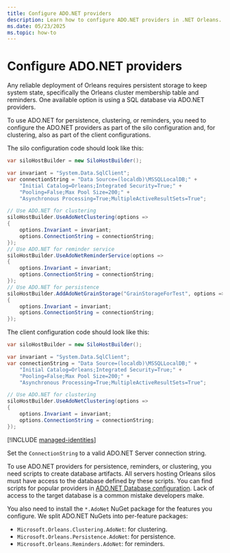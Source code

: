 ```yaml
---
title: Configure ADO.NET providers
description: Learn how to configure ADO.NET providers in .NET Orleans.
ms.date: 05/23/2025
ms.topic: how-to
---
```


# Configure ADO.NET providers

Any reliable deployment of Orleans requires persistent storage to keep system state, specifically the Orleans cluster membership table and reminders. One available option is using a SQL database via ADO.NET providers.

To use ADO.NET for persistence, clustering, or reminders, you need to configure the ADO.NET providers as part of the silo configuration and, for clustering, also as part of the client configurations.

The silo configuration code should look like this:

```csharp
var siloHostBuilder = new SiloHostBuilder();

var invariant = "System.Data.SqlClient";
var connectionString = "Data Source=(localdb)\MSSQLLocalDB;" +
    "Initial Catalog=Orleans;Integrated Security=True;" +
    "Pooling=False;Max Pool Size=200;" +
    "Asynchronous Processing=True;MultipleActiveResultSets=True";

// Use ADO.NET for clustering
siloHostBuilder.UseAdoNetClustering(options =>
{
    options.Invariant = invariant;
    options.ConnectionString = connectionString;
});
// Use ADO.NET for reminder service
siloHostBuilder.UseAdoNetReminderService(options =>
{
    options.Invariant = invariant;
    options.ConnectionString = connectionString;
});
// Use ADO.NET for persistence
siloHostBuilder.AddAdoNetGrainStorage("GrainStorageForTest", options =>
{
    options.Invariant = invariant;
    options.ConnectionString = connectionString;
});
```

The client configuration code should look like this:

```csharp
var siloHostBuilder = new SiloHostBuilder();

var invariant = "System.Data.SqlClient";
var connectionString = "Data Source=(localdb)\MSSQLLocalDB;" +
    "Initial Catalog=Orleans;Integrated Security=True;" +
    "Pooling=False;Max Pool Size=200;" +
    "Asynchronous Processing=True;MultipleActiveResultSets=True";

// Use ADO.NET for clustering
siloHostBuilder.UseAdoNetClustering(options =>
{
    options.Invariant = invariant;
    options.ConnectionString = connectionString;
});
```

[!INCLUDE [managed-identities](../../../includes/managed-identities.md)]

Set the `ConnectionString` to a valid ADO.NET Server connection string.

To use ADO.NET providers for persistence, reminders, or clustering, you need scripts to create database artifacts. All servers hosting Orleans silos must have access to the database defined by these scripts. You can find scripts for popular providers in [ADO.NET Database configuration](adonet-configuration.md). Lack of access to the target database is a common mistake developers make.

You also need to install the `*.AdoNet` NuGet package for the features you configure. We split ADO.NET NuGets into per-feature packages:

- `Microsoft.Orleans.Clustering.AdoNet`: for clustering.
- `Microsoft.Orleans.Persistence.AdoNet`: for persistence.
- `Microsoft.Orleans.Reminders.AdoNet`: for reminders.
